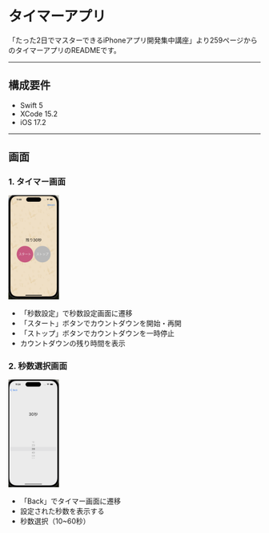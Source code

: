 # タイマーアプリ

「たった2日でマスターできるiPhoneアプリ開発集中講座」より259ページからのタイマーアプリのREADMEです。

---
## 構成要件
* Swift 5
* XCode 15.2
* iOS 17.2

---
## 画面
### 1. タイマー画面
 
<img src="スクリーンショット 2024-04-25 11.08.12.png" width="20%">

* 「秒数設定」で秒数設定画面に遷移
* 「スタート」ボタンでカウントダウンを開始・再開
* 「ストップ」ボタンでカウントダウンを一時停止
* カウントダウンの残り時間を表示

### 2. 秒数選択画面

<img src="スクリーンショット 2024-04-25 11.24.04.png" width="20%">

* 「Back」でタイマー画面に遷移
* 設定された秒数を表示する
* 秒数選択（10~60秒）

